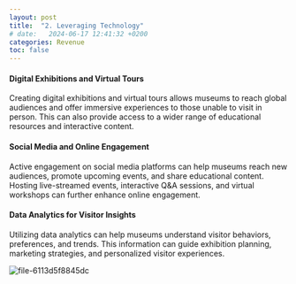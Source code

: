```yaml
---
layout: post
title:  "2. Leveraging Technology"
# date:   2024-06-17 12:41:32 +0200
categories: Revenue
toc: false
---
```


#### **Digital Exhibitions and Virtual Tours**
Creating digital exhibitions and virtual tours allows museums to reach global audiences and offer immersive experiences to those unable to visit in person. This can also provide access to a wider range of educational resources and interactive content.

#### **Social Media and Online Engagement**
Active engagement on social media platforms can help museums reach new audiences, promote upcoming events, and share educational content. Hosting live-streamed events, interactive Q&A sessions, and virtual workshops can further enhance online engagement.

#### **Data Analytics for Visitor Insights**
Utilizing data analytics can help museums understand visitor behaviors, preferences, and trends. This information can guide exhibition planning, marketing strategies, and personalized visitor experiences.

![file-6113d5f8845dc](https://github.com/aslashzandt/aslashzandt.github.io/assets/47481538/7deeb2ea-98b9-4a7f-8815-36035d6d7b14)
